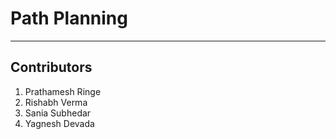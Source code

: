 # Path Planning
---
## Contributors
1. Prathamesh Ringe
2. Rishabh Verma
3. Sania Subhedar
4. Yagnesh Devada
